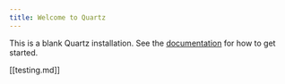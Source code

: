 ```yaml
---
title: Welcome to Quartz
---
```


This is a blank Quartz installation.
See the [documentation](https://quartz.jzhao.xyz) for how to get started.

[[testing.md]]